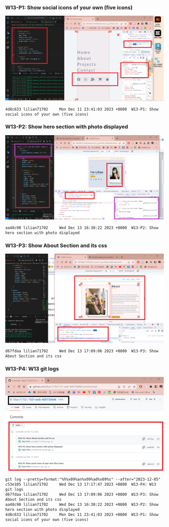 ### W13-P1: Show social icons of your own (five icons)
 
![](w13-p1.png)
 
```
4d8c633 lilian71702     Mon Dec 11 23:41:03 2023 +0800  W13-P1: Show social icons of your own (five icons)
```

### W13-P2: Show hero section with photo displayed
 
![](w13-p2.png)
 
```
aa48c90 lilian71702     Wed Dec 13 16:30:22 2023 +0800  W13-P2: Show hero section with photo displayed
```

### W13-P3: Show About Section and its css

![](w13-p3.png)

```
d67fdaa lilian71702     Wed Dec 13 17:09:06 2023 +0800  W13-P3: Show About Section and its css
```

### W13-P4: W13 git logs

![](w13-p4.png)

```
git log --pretty=format:"%h%x09%an%x09%ad%x09%s" --after="2023-12-05"
c53e105 lilian71702     Wed Dec 13 17:17:47 2023 +0800  W13-P4: W13 git logs
d67fdaa lilian71702     Wed Dec 13 17:09:06 2023 +0800  W13-P3: Show About Section and its css
aa48c90 lilian71702     Wed Dec 13 16:30:22 2023 +0800  W13-P2: Show hero section with photo displayed
4d8c633 lilian71702     Mon Dec 11 23:41:03 2023 +0800  W13-P1: Show social icons of your own (five icons)
```